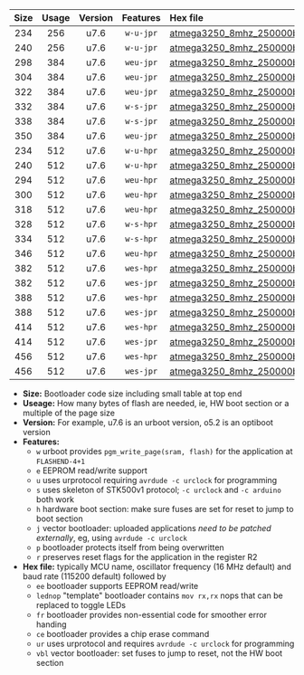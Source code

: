 |Size|Usage|Version|Features|Hex file|
|:-:|:-:|:-:|:-:|:--|
|234|256|u7.6|`w-u-jpr`|[atmega3250_8mhz_250000bps_ur_vbl.hex](https://raw.githubusercontent.com/stefanrueger/urboot/main/atmega3250_8mhz_250000bps_ur_vbl.hex)|
|240|256|u7.6|`w-u-jpr`|[atmega3250_8mhz_250000bps_lednop_ur_vbl.hex](https://raw.githubusercontent.com/stefanrueger/urboot/main/atmega3250_8mhz_250000bps_lednop_ur_vbl.hex)|
|298|384|u7.6|`weu-jpr`|[atmega3250_8mhz_250000bps_ee_ur_vbl.hex](https://raw.githubusercontent.com/stefanrueger/urboot/main/atmega3250_8mhz_250000bps_ee_ur_vbl.hex)|
|304|384|u7.6|`weu-jpr`|[atmega3250_8mhz_250000bps_ee_lednop_ur_vbl.hex](https://raw.githubusercontent.com/stefanrueger/urboot/main/atmega3250_8mhz_250000bps_ee_lednop_ur_vbl.hex)|
|322|384|u7.6|`weu-jpr`|[atmega3250_8mhz_250000bps_ee_lednop_fr_ur_vbl.hex](https://raw.githubusercontent.com/stefanrueger/urboot/main/atmega3250_8mhz_250000bps_ee_lednop_fr_ur_vbl.hex)|
|332|384|u7.6|`w-s-jpr`|[atmega3250_8mhz_250000bps_vbl.hex](https://raw.githubusercontent.com/stefanrueger/urboot/main/atmega3250_8mhz_250000bps_vbl.hex)|
|338|384|u7.6|`w-s-jpr`|[atmega3250_8mhz_250000bps_lednop_vbl.hex](https://raw.githubusercontent.com/stefanrueger/urboot/main/atmega3250_8mhz_250000bps_lednop_vbl.hex)|
|350|384|u7.6|`weu-jpr`|[atmega3250_8mhz_250000bps_ee_lednop_fr_ce_ur_vbl.hex](https://raw.githubusercontent.com/stefanrueger/urboot/main/atmega3250_8mhz_250000bps_ee_lednop_fr_ce_ur_vbl.hex)|
|234|512|u7.6|`w-u-hpr`|[atmega3250_8mhz_250000bps_ur.hex](https://raw.githubusercontent.com/stefanrueger/urboot/main/atmega3250_8mhz_250000bps_ur.hex)|
|240|512|u7.6|`w-u-hpr`|[atmega3250_8mhz_250000bps_lednop_ur.hex](https://raw.githubusercontent.com/stefanrueger/urboot/main/atmega3250_8mhz_250000bps_lednop_ur.hex)|
|294|512|u7.6|`weu-hpr`|[atmega3250_8mhz_250000bps_ee_ur.hex](https://raw.githubusercontent.com/stefanrueger/urboot/main/atmega3250_8mhz_250000bps_ee_ur.hex)|
|300|512|u7.6|`weu-hpr`|[atmega3250_8mhz_250000bps_ee_lednop_ur.hex](https://raw.githubusercontent.com/stefanrueger/urboot/main/atmega3250_8mhz_250000bps_ee_lednop_ur.hex)|
|318|512|u7.6|`weu-hpr`|[atmega3250_8mhz_250000bps_ee_lednop_fr_ur.hex](https://raw.githubusercontent.com/stefanrueger/urboot/main/atmega3250_8mhz_250000bps_ee_lednop_fr_ur.hex)|
|328|512|u7.6|`w-s-hpr`|[atmega3250_8mhz_250000bps.hex](https://raw.githubusercontent.com/stefanrueger/urboot/main/atmega3250_8mhz_250000bps.hex)|
|334|512|u7.6|`w-s-hpr`|[atmega3250_8mhz_250000bps_lednop.hex](https://raw.githubusercontent.com/stefanrueger/urboot/main/atmega3250_8mhz_250000bps_lednop.hex)|
|346|512|u7.6|`weu-hpr`|[atmega3250_8mhz_250000bps_ee_lednop_fr_ce_ur.hex](https://raw.githubusercontent.com/stefanrueger/urboot/main/atmega3250_8mhz_250000bps_ee_lednop_fr_ce_ur.hex)|
|382|512|u7.6|`wes-hpr`|[atmega3250_8mhz_250000bps_ee.hex](https://raw.githubusercontent.com/stefanrueger/urboot/main/atmega3250_8mhz_250000bps_ee.hex)|
|382|512|u7.6|`wes-jpr`|[atmega3250_8mhz_250000bps_ee_vbl.hex](https://raw.githubusercontent.com/stefanrueger/urboot/main/atmega3250_8mhz_250000bps_ee_vbl.hex)|
|388|512|u7.6|`wes-hpr`|[atmega3250_8mhz_250000bps_ee_lednop.hex](https://raw.githubusercontent.com/stefanrueger/urboot/main/atmega3250_8mhz_250000bps_ee_lednop.hex)|
|388|512|u7.6|`wes-jpr`|[atmega3250_8mhz_250000bps_ee_lednop_vbl.hex](https://raw.githubusercontent.com/stefanrueger/urboot/main/atmega3250_8mhz_250000bps_ee_lednop_vbl.hex)|
|414|512|u7.6|`wes-hpr`|[atmega3250_8mhz_250000bps_ee_lednop_fr.hex](https://raw.githubusercontent.com/stefanrueger/urboot/main/atmega3250_8mhz_250000bps_ee_lednop_fr.hex)|
|414|512|u7.6|`wes-jpr`|[atmega3250_8mhz_250000bps_ee_lednop_fr_vbl.hex](https://raw.githubusercontent.com/stefanrueger/urboot/main/atmega3250_8mhz_250000bps_ee_lednop_fr_vbl.hex)|
|456|512|u7.6|`wes-hpr`|[atmega3250_8mhz_250000bps_ee_lednop_fr_ce.hex](https://raw.githubusercontent.com/stefanrueger/urboot/main/atmega3250_8mhz_250000bps_ee_lednop_fr_ce.hex)|
|456|512|u7.6|`wes-jpr`|[atmega3250_8mhz_250000bps_ee_lednop_fr_ce_vbl.hex](https://raw.githubusercontent.com/stefanrueger/urboot/main/atmega3250_8mhz_250000bps_ee_lednop_fr_ce_vbl.hex)|

- **Size:** Bootloader code size including small table at top end
- **Useage:** How many bytes of flash are needed, ie, HW boot section or a multiple of the page size
- **Version:** For example, u7.6 is an urboot version, o5.2 is an optiboot version
- **Features:**
  + `w` urboot provides `pgm_write_page(sram, flash)` for the application at `FLASHEND-4+1`
  + `e` EEPROM read/write support
  + `u` uses urprotocol requiring `avrdude -c urclock` for programming
  + `s` uses skeleton of STK500v1 protocol; `-c urclock` and `-c arduino` both work
  + `h` hardware boot section: make sure fuses are set for reset to jump to boot section
  + `j` vector bootloader: uploaded applications *need to be patched externally*, eg, using `avrdude -c urclock`
  + `p` bootloader protects itself from being overwritten
  + `r` preserves reset flags for the application in the register R2
- **Hex file:** typically MCU name, oscillator frequency (16 MHz default) and baud rate (115200 default) followed by
  + `ee` bootloader supports EEPROM read/write
  + `lednop` "template" bootloader contains `mov rx,rx` nops that can be replaced to toggle LEDs
  + `fr` bootloader provides non-essential code for smoother error handing
  + `ce` bootloader provides a chip erase command
  + `ur` uses urprotocol and requires `avrdude -c urclock` for programming
  + `vbl` vector bootloader: set fuses to jump to reset, not the HW boot section
